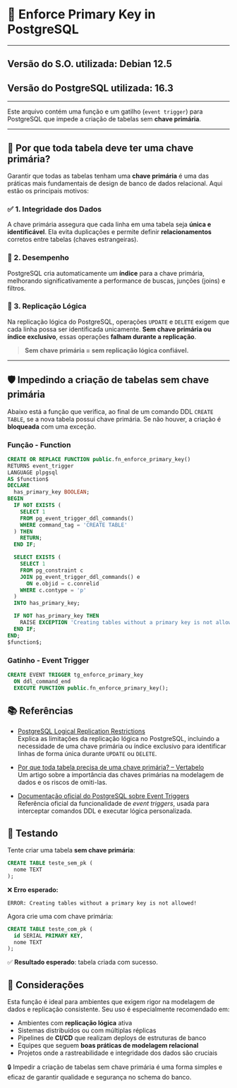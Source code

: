 # 🔐 Enforce Primary Key in PostgreSQL

---
## Versão do S.O. utilizada: Debian 12.5
## Versão do PostgreSQL utilizada: 16.3
---

Este arquivo contém uma função e um gatilho (`event trigger`) para PostgreSQL que impede a criação de tabelas sem **chave primária**.

---

## 📌 Por que toda tabela deve ter uma chave primária?

Garantir que todas as tabelas tenham uma **chave primária** é uma das práticas mais fundamentais de design de banco de dados relacional. Aqui estão os principais motivos:

### ✅ 1. Integridade dos Dados
A chave primária assegura que cada linha em uma tabela seja **única e identificável**. Ela evita duplicações e permite definir **relacionamentos** corretos entre tabelas (chaves estrangeiras).

### 🚀 2. Desempenho
PostgreSQL cria automaticamente um **índice** para a chave primária, melhorando significativamente a performance de buscas, junções (joins) e filtros.

### 🔄 3. Replicação Lógica
Na replicação lógica do PostgreSQL, operações `UPDATE` e `DELETE` exigem que cada linha possa ser identificada unicamente. **Sem chave primária ou índice exclusivo**, essas operações **falham durante a replicação**.

> **Sem chave primária = sem replicação lógica confiável.**

---

## 🛡️ Impedindo a criação de tabelas sem chave primária

Abaixo está a função que verifica, ao final de um comando DDL `CREATE TABLE`, se a nova tabela possui chave primária. Se não houver, a criação é **bloqueada** com uma exceção.

### Função - Function

```sql
CREATE OR REPLACE FUNCTION public.fn_enforce_primary_key()
RETURNS event_trigger
LANGUAGE plpgsql
AS $function$
DECLARE
  has_primary_key BOOLEAN;
BEGIN
  IF NOT EXISTS (
    SELECT 1
    FROM pg_event_trigger_ddl_commands()
    WHERE command_tag = 'CREATE TABLE'
  ) THEN
    RETURN;
  END IF;

  SELECT EXISTS (
    SELECT 1
    FROM pg_constraint c
    JOIN pg_event_trigger_ddl_commands() e
      ON e.objid = c.conrelid
    WHERE c.contype = 'p'
  )
  INTO has_primary_key;

  IF NOT has_primary_key THEN
    RAISE EXCEPTION 'Creating tables without a primary key is not allowed!';
  END IF;
END;
$function$;
```

### Gatinho - Event Trigger

```sql
CREATE EVENT TRIGGER tg_enforce_primary_key
  ON ddl_command_end
  EXECUTE FUNCTION public.fn_enforce_primary_key();
``` 

## 📚 Referências

- [PostgreSQL Logical Replication Restrictions](https://www.postgresql.org/docs/current/logical-replication-restrictions.html)  
  Explica as limitações da replicação lógica no PostgreSQL, incluindo a necessidade de uma chave primária ou índice exclusivo para identificar linhas de forma única durante `UPDATE` ou `DELETE`.

- [Por que toda tabela precisa de uma chave primária? – Vertabelo](https://www.vertabelo.com/blog/why-every-table-must-have-a-primary-key/)  
  Um artigo sobre a importância das chaves primárias na modelagem de dados e os riscos de omiti-las.

- [Documentação oficial do PostgreSQL sobre Event Triggers](https://www.postgresql.org/docs/current/event-triggers.html)  
  Referência oficial da funcionalidade de *event triggers*, usada para interceptar comandos DDL e executar lógica personalizada.



## 🧪 Testando

Tente criar uma tabela **sem chave primária**:

```sql
CREATE TABLE teste_sem_pk (
  nome TEXT
);
```


❌ **Erro esperado:**
```pgsql
ERROR: Creating tables without a primary key is not allowed!
```

Agora crie uma com chave primária:

```sql
CREATE TABLE teste_com_pk (
  id SERIAL PRIMARY KEY,
  nome TEXT
);
```
✅ **Resultado esperado**: tabela criada com sucesso.

## 🧩 Considerações

Esta função é ideal para ambientes que exigem rigor na modelagem de dados e replicação consistente. Seu uso é especialmente recomendado em:

- Ambientes com **replicação lógica** ativa
- Sistemas distribuídos ou com múltiplas réplicas
- Pipelines de **CI/CD** que realizam deploys de estruturas de banco
- Equipes que seguem **boas práticas de modelagem relacional**
- Projetos onde a rastreabilidade e integridade dos dados são cruciais

🔒 Impedir a criação de tabelas sem chave primária é uma forma simples e eficaz de garantir qualidade e segurança no schema do banco.




